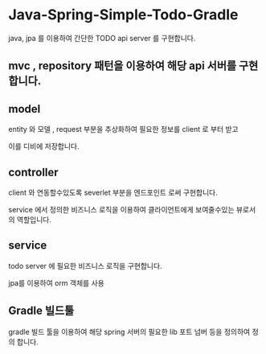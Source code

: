 # Java-Spring-Simple-Todo-Gradle

java, jpa 를 이용하여 간단한 TODO api server 를 구현합니다.

## mvc , repository 패턴을 이용하여 해당 api 서버를 구현합니다.

## model 
entity 와 모델 , request 부분을 추상화하여 필요한 정보를 client 로 부터 받고

이를 디비에 저장합니다.

## controller

client 와 연동할수있도록 severlet 부분을 엔드포인트 로써 구현합니다.

service 에서 정의한 비즈니스 로직을 이용하여 클라이언트에게 보여줄수있는 뷰로서의 역할입니다.

## service 

todo server 에 필요한 비즈니스 로직을 구현합니다.

jpa를 이용하여 orm 객체를 사용

## Gradle 빌드툴

gradle 빌드 툴을 이용하여 해당 spring 서버의 필요한 lib 포트 넘버 등을 정의하여 정의 합니다.
